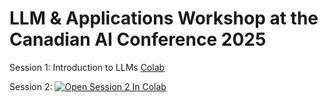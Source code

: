 # LLM & Applications Workshop at the Canadian AI Conference 2025

Session 1: Introduction to LLMs [Colab](https://colab.research.google.com/drive/1HYkuKlTi3iy8JOHFdidE2lzNjng9FZIX?usp=sharing)

Session 2: [![Open Session 2 In Colab](https://colab.research.google.com/assets/colab-badge.svg)](https://colab.research.google.com/github/canadian-llm-workshop/workshop2025/blob/main/Session_2_Agents/agents.ipynb)
